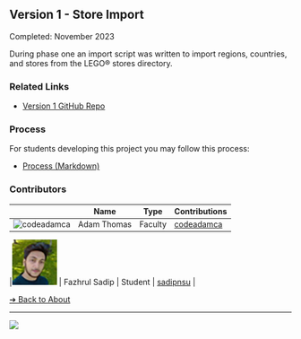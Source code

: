 <style>@import url("//readme.codeadam.ca/readme.css");</style>

## Version 1 - Store Import

Completed: November 2023

During phase one an import script was written to import regions, countries, and stores from the LEGO® stores directory.

### Related Links

- [Version 1 GitHub Repo](https://github.com/BrickMMO/pab-v1)

### Process

For students developing this project you may follow this process:

- [Process (Markdown)](v1/pab-v1-process.markdown)

### Contributors

|                                       | Name        | Type    | Contributions                                                       |
| ------------------------------------- | ----------- | ------- | ------------------------------------------------------------------- |
| ![codeadamca](faculty/codeadamca.png) | Adam Thomas | Faculty | [codeadamca](https://contributions.brickmmo.com/faculty/codeadamca) |

|![sadipnsu](images/sadipnsu.jpg) | Fazhrul Sadip | Student | [sadipnsu](https://github.com/BrickMMO/contributions/blob/main/students/sadipnsu) |

[&#10132; Back to About](/pab-about/)

---

<a href="https://brickmmo.com">
<img src="https://brickmmo.com/images/brickmmo-logo-horizontal.jpg" width="100">
</a>
